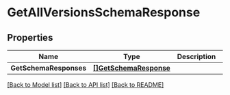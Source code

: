 # GetAllVersionsSchemaResponse

## Properties

Name | Type | Description | Notes
------------ | ------------- | ------------- | -------------
**GetSchemaResponses** | [**[]GetSchemaResponse**](GetSchemaResponse.md) |  | [optional] 

[[Back to Model list]](../README.md#documentation-for-models) [[Back to API list]](../README.md#documentation-for-api-endpoints) [[Back to README]](../README.md)


